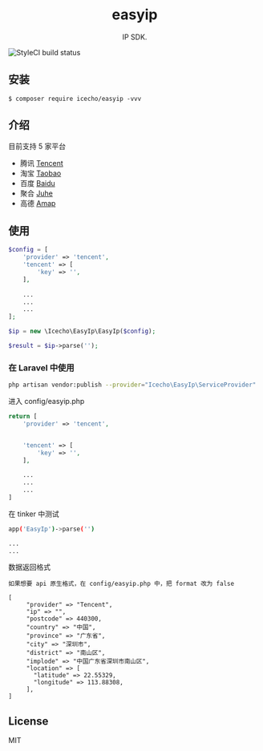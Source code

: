 <h1 align="center"> easyip </h1>

<p align="center"> IP SDK.</p>

![StyleCI build status](https://github.styleci.io/repos/181667367/shield) 


## 安装

```shell
$ composer require icecho/easyip -vvv
```

## 介绍
目前支持 5 家平台  
* 腾讯 [Tencent](https://lbs.qq.com/webservice_v1/guide-ip.html)
* 淘宝 [Taobao](http://ip.taobao.com/)
* 百度 [Baidu](http://lbsyun.baidu.com/index.php?title=webapi/ip-api)
* 聚合 [Juhe](https://www.juhe.cn/docs/api/id/1)
* 高德 [Amap](https://lbs.amap.com/api/webservice/guide/api/ipconfig)

## 使用

```php
$config = [
    'provider' => 'tencent',
    'tencent' => [
        'key' => '',
    ],
    
    ...
    ...
    ...
];

$ip = new \Icecho\EasyIp\EasyIp($config);

$result = $ip->parse('');
```

### 在 Laravel 中使用

```bash
php artisan vendor:publish --provider="Icecho\EasyIp\ServiceProvider"
```

进入 config/easyip.php
```php
return [
    'provider' => 'tencent',


    'tencent' => [
        'key' => '',
    ],
    
    ...
    ...
    ...
]
```

在 tinker 中测试
```bash
app('EasyIp')->parse('')

...
...
```

数据返回格式
```
如果想要 api 原生格式，在 config/easyip.php 中，把 format 改为 false

[
     "provider" => "Tencent",
     "ip" => "",
     "postcode" => 440300,
     "country" => "中国",
     "province" => "广东省",
     "city" => "深圳市",
     "district" => "南山区",
     "implode" => "中国广东省深圳市南山区",
     "location" => [
       "latitude" => 22.55329,
       "longitude" => 113.88308,
     ],
]
```

## License

MIT
